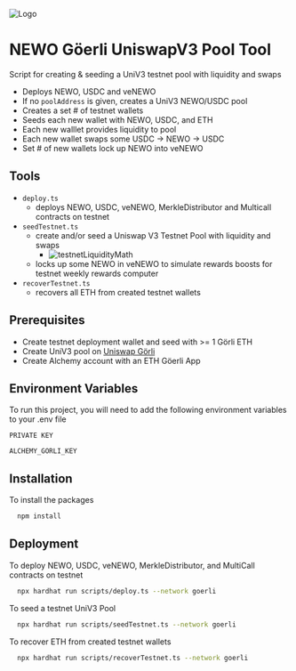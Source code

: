 ![Logo](https://neworder.network/assets/images/logo.png)

# NEWO Göerli UniswapV3 Pool Tool

Script for creating & seeding a UniV3 testnet pool with liquidity and swaps

- Deploys NEWO, USDC and veNEWO
- If no `poolAddress` is given, creates a UniV3 NEWO/USDC pool
- Creates a set # of testnet wallets
- Seeds each new wallet with NEWO, USDC, and ETH
- Each new walllet provides liquidity to pool
- Each new wallet swaps some USDC -> NEWO -> USDC
- Set # of new wallets lock up NEWO into veNEWO

## Tools

- `deploy.ts`
  - deploys NEWO, USDC, veNEWO, MerkleDistributor and Multicall contracts on testnet
- `seedTestnet.ts`
  - create and/or seed a Uniswap V3 Testnet Pool with liquidity and swaps
    - ![testnetLiquidityMath](https://www.dropbox.com/s/6bwitx8ngr07ioo/testnetLiqMath.png?raw=1)
  - locks up some NEWO in veNEWO to simulate rewards boosts for testnet weekly rewards computer
- `recoverTestnet.ts`
  - recovers all ETH from created testnet wallets

## Prerequisites

- Create testnet deployment wallet and seed with >= 1 Görli ETH
- Create UniV3 pool on [Uniswap Görli](https://app.uniswap.org/#/pool)
- Create Alchemy account with an ETH Göerli App

## Environment Variables

To run this project, you will need to add the following environment variables to your .env file

`PRIVATE KEY`

`ALCHEMY_GORLI_KEY`

## Installation

To install the packages

```bash
  npm install
```

## Deployment

To deploy NEWO, USDC, veNEWO, MerkleDistributor, and MultiCall contracts on testnet

```bash
  npx hardhat run scripts/deploy.ts --network goerli
```

To seed a testnet UniV3 Pool

```bash
  npx hardhat run scripts/seedTestnet.ts --network goerli
```

To recover ETH from created testnet wallets

```bash
  npx hardhat run scripts/recoverTestnet.ts --network goerli
```

